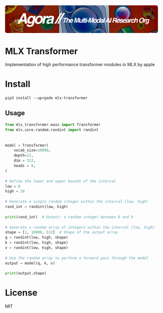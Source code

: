 [![Multi-Modality](agorabanner.png)](https://discord.gg/qUtxnK2NMf)

# MLX Transformer
Implementation of high performance transformer modules in MLX by apple

# Install
`pip3 install --uprgade mlx-transformer`


## Usage
```python
from mlx_transformer.main import Transformer
from mlx.core.random.randint import randint


model = Transformer(
    vocab_size=10000,
    depth=12,
    dim = 512,
    heads = 8,
)

# Define the lower and upper bounds of the interval
low = 0
high = 10

# Generate a single random integer within the interval [low, high)
rand_int = randint(low, high)

print(rand_int)  # Output: a random integer between 0 and 9

# Generate a random array of integers within the interval [low, high)
shape = [1, 10000, 512]  # Shape of the output array
q = randint(low, high, shape)
k = randint(low, high, shape)
v = randint(low, high, shape)

# Use the random array to perform a forward pass through the model
output = model(q, k, v)

print(output.shape)

```

# License
MIT



